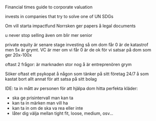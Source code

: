 Financial times guide to corporate valuation

invests in companies that try to solve one of UN SDGs

Om vill starta impactfund Norrsken ger papers å legal documents

u never stop selling även om blir mer senior

private equity är senare stage investing så om dom får 0 är de katastrof men 5x är grymt.
VC är mer om vi får 0 är de ok för vi satsar på dom som ger 20x-100x

oftast 2 frågor: är marknaden stor nog å är entreprenören grym

Söker oftast ett psykopat å någon som tänker på sitt företag 24/7 å som kastat bort allt annat för att satsa på sitt bolag

















IDE: ta in mått av personen för att hjälpa dom hitta perfekta kläder:
- ska ge prisintervall man kan ta
- kan ta in märken man vill ha
- kan ta in om de ska va rea eller inte
- låter dig välja mellan tight fit, loose, medium, osv...


